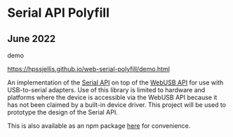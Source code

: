 # Serial API Polyfill


## June 2022

demo

https://hpssjellis.github.io/web-serial-polyfill/demo.html



An implementation of the [Serial API](https://wicg.github.io/serial) on top of
the [WebUSB API](https://wicg.github.io/webusb) for use with USB-to-serial
adapters. Use of this library is limited to hardware and platforms where the
device is accessible via the WebUSB API because it has not been claimed by a
built-in device driver. This project will be used to prototype the design of
the Serial API.

This is also available as an npm package [here](https://www.npmjs.com/package/web-serial-polyfill) for convenience.
